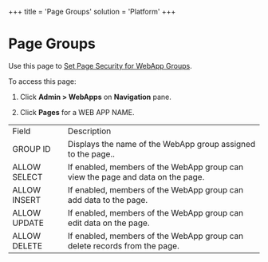 +++
title = 'Page Groups'
solution = 'Platform'
+++

# Page Groups

<div class="use">

Use this page to [Set Page Security for WebApp
Groups](../Use_Cases/Set%20Page%20Security%20for%20WebApp_Groups.htm).

</div>

To access this page:

1.  Click **Admin \> WebApps** on **Navigation** pane.

2.  Click **Pages** for a WEB APP
NAME.

|              |                                                                                 |
| ------------ | ------------------------------------------------------------------------------- |
| Field        | Description                                                                     |
| GROUP ID     | Displays the name of the WebApp group assigned to the page..                    |
| ALLOW SELECT | If enabled, members of the WebApp group can view the page and data on the page. |
| ALLOW INSERT | If enabled, members of the WebApp group can add data to the page.               |
| ALLOW UPDATE | If enabled, members of the WebApp group can edit data on the page.              |
| ALLOW DELETE | If enabled, members of the WebApp group can delete records from the page.       |
